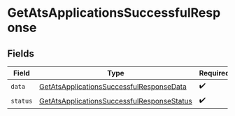 # GetAtsApplicationsSuccessfulResponse


## Fields

| Field                                                                                                           | Type                                                                                                            | Required                                                                                                        | Description                                                                                                     |
| --------------------------------------------------------------------------------------------------------------- | --------------------------------------------------------------------------------------------------------------- | --------------------------------------------------------------------------------------------------------------- | --------------------------------------------------------------------------------------------------------------- |
| `data`                                                                                                          | [GetAtsApplicationsSuccessfulResponseData](../../models/shared/getatsapplicationssuccessfulresponsedata.md)     | :heavy_check_mark:                                                                                              | N/A                                                                                                             |
| `status`                                                                                                        | [GetAtsApplicationsSuccessfulResponseStatus](../../models/shared/getatsapplicationssuccessfulresponsestatus.md) | :heavy_check_mark:                                                                                              | N/A                                                                                                             |